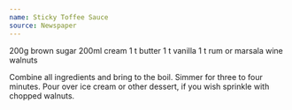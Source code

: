 ```yaml
---
name: Sticky Toffee Sauce
source: Newspaper
---
```


200g brown sugar
200ml cream
1 t butter
1 t vanilla
1 t rum or marsala wine
walnuts

Combine all ingredients and bring to the boil.  Simmer for three to four minutes.  Pour over ice cream or other dessert, if you wish sprinkle with chopped walnuts.

